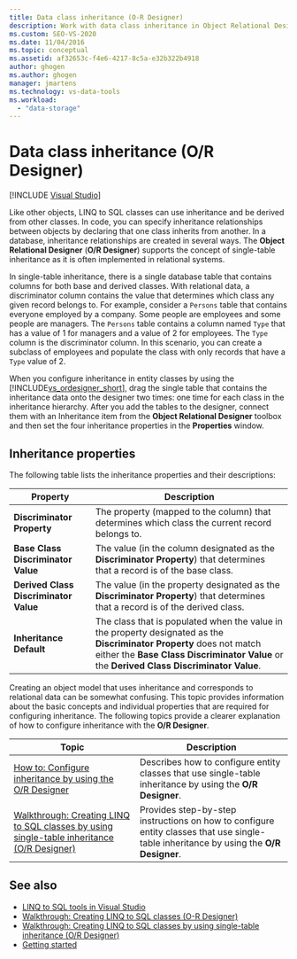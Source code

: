 ```yaml
---
title: Data class inheritance (O-R Designer)
description: Work with data class inheritance in Object Relational Designer (O/R Designer), a LINQ to SQL class tool in Visual Studio.
ms.custom: SEO-VS-2020
ms.date: 11/04/2016
ms.topic: conceptual
ms.assetid: af32653c-f4e6-4217-8c5a-e32b322b4918
author: ghogen
ms.author: ghogen
manager: jmartens
ms.technology: vs-data-tools
ms.workload:
  - "data-storage"
---
```

# Data class inheritance (O/R Designer)

 [!INCLUDE [Visual Studio](~/includes/applies-to-version/vs-windows-only.md)]

Like other objects, LINQ to SQL classes can use inheritance and be derived from other classes. In code, you can specify inheritance relationships between objects by declaring that one class inherits from another. In a database, inheritance relationships are created in several ways. The **Object Relational Designer** (**O/R Designer**) supports the concept of single-table inheritance as it is often implemented in relational systems.

In single-table inheritance, there is a single database table that contains columns for both base and derived classes. With relational data, a discriminator column contains the value that determines which class any given record belongs to. For example, consider a `Persons` table that contains everyone employed by a company. Some people are employees and some people are managers. The `Persons` table contains a column named `Type` that has a value of 1 for managers and a value of 2 for employees. The `Type` column is the discriminator column. In this scenario, you can create a subclass of employees and populate the class with only records that have a `Type` value of 2.

When you configure inheritance in entity classes by using the [!INCLUDE[vs_ordesigner_short](../data-tools/includes/vs_ordesigner_short_md.md)], drag the single table that contains the inheritance data onto the designer two times: one time for each class in the inheritance hierarchy. After you add the tables to the designer, connect them with an Inheritance item from the **Object Relational Designer** toolbox and then set the four inheritance properties in the **Properties** window.

## Inheritance properties

The following table lists the inheritance properties and their descriptions:

|Property|Description|
|--------------|-----------------|
|**Discriminator Property**|The property (mapped to the column) that determines which class the current record belongs to.|
|**Base Class Discriminator Value**|The value (in the column designated as the **Discriminator Property**) that determines that a record is of the base class.|
|**Derived Class Discriminator Value**|The value (in the property designated as the **Discriminator Property**) that determines that a record is of the derived class.|
|**Inheritance Default**|The class that is populated when the value in the property designated as the **Discriminator Property** does not match either the **Base Class Discriminator Value** or the **Derived Class Discriminator Value**.|

Creating an object model that uses inheritance and corresponds to relational data can be somewhat confusing. This topic provides information about the basic concepts and individual properties that are required for configuring inheritance. The following topics provide a clearer explanation of how to configure inheritance with the **O/R Designer**.

|Topic|Description|
|-----------|-----------------|
|[How to: Configure inheritance by using the O/R Designer](../data-tools/how-to-configure-inheritance-by-using-the-o-r-designer.md)|Describes how to configure entity classes that use single-table inheritance by using the **O/R Designer**.|
|[Walkthrough: Creating LINQ to SQL classes by using single-table inheritance (O/R Designer)](../data-tools/walkthrough-creating-linq-to-sql-classes-by-using-single-table-inheritance-o-r-designer.md)|Provides step-by-step instructions on how to configure entity classes that use single-table inheritance by using the **O/R Designer**.|

## See also

- [LINQ to SQL tools in Visual Studio](../data-tools/linq-to-sql-tools-in-visual-studio2.md)
- [Walkthrough: Creating LINQ to SQL classes (O-R Designer)](how-to-create-linq-to-sql-classes-mapped-to-tables-and-views-o-r-designer.md)
- [Walkthrough: Creating LINQ to SQL classes by using single-table inheritance (O/R Designer)](../data-tools/walkthrough-creating-linq-to-sql-classes-by-using-single-table-inheritance-o-r-designer.md)
- [Getting started](/dotnet/framework/data/adonet/sql/linq/getting-started)
